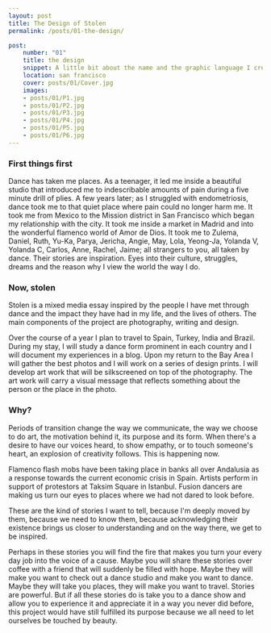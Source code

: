 ```yaml
---
layout: post
title: The Design of Stolen
permalink: /posts/01-the-design/

post:
    number: "01"
    title: the design
    snippet: A little bit about the name and the graphic language I created for Stolen.
    location: san francisco
    cover: posts/01/Cover.jpg
    images:
    - posts/01/P1.jpg
    - posts/01/P2.jpg
    - posts/01/P3.jpg
    - posts/01/P4.jpg
    - posts/01/P5.jpg
    - posts/01/P6.jpg
---
```


### First things first

Dance has taken me places. As a teenager, it led me inside a beautiful studio that introduced me to indescribable amounts of pain during a five minute drill of plies. A few years later; as I struggled with endometriosis, dance took me to that quiet place where pain could no longer harm me. It took me from Mexico to the Mission district in San Francisco which began my relationship with the city. It took me inside a market in Madrid and into the wonderful flamenco world of Amor de Dios. It took me to Zulema, Daniel, Ruth, Yu-Ka, Parya, Jericha, Angie, May, Lola, Yeong-Ja, Yolanda V, Yolanda C, Carlos, Anne, Rachel, Jaime; all strangers to you, all taken by dance. Their stories are inspiration. Eyes into their culture, struggles, dreams and the reason why I view the world the way I do. 

### Now, stolen

Stolen is a mixed media essay inspired by the people I have met through dance and the impact they have had in my life, and the lives of others. The main components of the project are photography, writing and design.

Over the course of a year I plan to travel to Spain, Turkey, India and Brazil. During my stay, I will study a dance form prominent in each country and I will document my experiences in a blog. Upon my return to the Bay Area I will gather the best photos and I will work on a series of design prints. I will develop art work that will be silkscreened on top of the photography. The art work will carry a visual message that reflects something about the person or the place in the photo.

### Why?

Periods of transition change the way we communicate, the way we choose to do art, the motivation behind it, its purpose and its form. When there's a desire to have our voices heard, to show empathy, or to touch someone's heart, an explosion of creativity follows. This is happening now. 

Flamenco flash mobs have been taking place in banks all over Andalusia as a response towards the current economic crisis in Spain. Artists perform in support of protestors at Taksim Square in Istanbul. Fusion dancers are making us turn our eyes to places where we had not dared to look before. 

These are the kind of stories I want to tell, because I'm deeply moved by them, because we need to know them, because acknowledging their existence brings us closer to understanding and on the way there, we get to be inspired.

Perhaps in these stories you will find the fire that makes you turn your every day job into the voice of a cause. Maybe you will share these stories over coffee with a friend that will suddenly be filled with hope. Maybe they will make you want to check out a dance studio and make you want to dance. Maybe they will take you places, they will make you want to travel. Stories are powerful. But if all these stories do is take you to a dance show and allow you to experience it and appreciate it in a way you never did before, this project would have still fulfilled its purpose because we all need to let ourselves be touched by beauty.